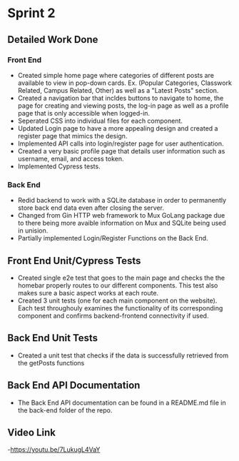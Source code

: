 # Sprint 2

## Detailed Work Done

### Front End

- Created simple home page where categories of different posts are available to view in pop-down cards. Ex. (Popular Categories, Classwork Related, Campus Related, Other) as well as a "Latest Posts" section.
- Created a navigation bar that incldes buttons to navigate to home, the page for creating and viewing posts, the log-in page as well as a profile page that is only accessible when logged-in.
- Seperated CSS into individual files for each component.
- Updated Login page to have a more appealing design and created a register page that mimics the design.
- Implemented API calls into login/register page for user authentication.
- Created a very basic profile page that details user information such as username, email, and access token.
- Implemented Cypress tests.

### Back End

- Redid backend to work with a SQLite database in order to permanently store back end data even after closing the server.
- Changed from Gin HTTP web framework to Mux GoLang package due to there being more avaible information on Mux and SQLite being used in unision.
- Partially implemented Login/Register Functions on the Back End.

## Front End Unit/Cypress Tests

- Created single e2e test that goes to the main page and checks the the homebar properly routes to our different components. This test also makes sure a basic aspect works at each route.
- Created 3 unit tests (one for each main component on the website). Each test throughouly examines the functionality of its corresponding component and confirms backend-frontend connectivity if used.

## Back End Unit Tests

- Created a unit test that checks if the data is successfully retrieved from the getPosts functions

## Back End API Documentation

- The Back End API documentation can be found in a README.md file in the back-end folder of the repo.

## Video Link

-https://youtu.be/7LukugL4VaY
